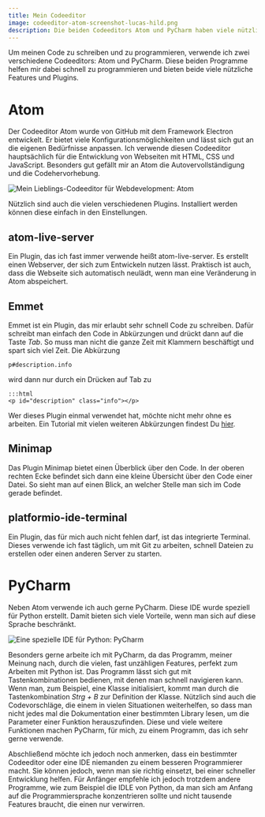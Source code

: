 ```yaml
---
title: Mein Codeeditor
image: codeeditor-atom-screenshot-lucas-hild.png
description: Die beiden Codeeditors Atom und PyCharm haben viele nützliche Funktionen. Erfahre hier, warum ich diese beiden Programme nicht mehr missen möchte.
---
```


Um meinen Code zu schreiben und zu programmieren, verwende ich zwei verschiedene Codeeditors: Atom und PyCharm. Diese beiden Programme helfen mir dabei schnell zu programmieren und bieten beide viele nützliche Features und Plugins.

# Atom

Der Codeeditor Atom wurde von GitHub mit dem Framework Electron entwickelt. Er bietet viele Konfigurationsmöglichkeiten und lässt sich gut an die eigenen Bedürfnisse anpassen. Ich verwende diesen Codeeditor hauptsächlich für die Entwicklung von Webseiten mit HTML, CSS und JavaScript. Besonders gut gefällt mir an Atom die Autovervollständigung und die Codehervorhebung.

![Mein Lieblings-Codeeditor für Webdevelopment: Atom](codeeditor-atom-screenshot-lucas-hild.png)

Nützlich sind auch die vielen verschiedenen Plugins. Installiert werden können diese einfach in den Einstellungen.

## atom-live-server

Ein Plugin, das ich fast immer verwende heißt atom-live-server. Es erstellt einen Webserver, der sich zum Entwickeln nutzen lässt. Praktisch ist auch, dass die Webseite sich automatisch neulädt, wenn man eine Veränderung in Atom abspeichert.

## Emmet

Emmet ist ein Plugin, das mir erlaubt sehr schnell Code zu schreiben. Dafür schreibt man einfach den Code in Abkürzungen und drückt dann auf die Taste *Tab*. So muss man nicht die ganze Zeit mit Klammern beschäftigt und spart sich viel Zeit. Die Abkürzung


    p#description.info

wird dann nur durch ein Drücken auf Tab zu

    :::html
    <p id="description" class="info"></p>

Wer dieses Plugin einmal verwendet hat, möchte nicht mehr ohne es arbeiten. Ein Tutorial mit vielen weiteren Abkürzungen findest Du [hier](https://www.youtube.com/watch?v=5BIAdWNcr8Y).

## Minimap

Das Plugin Minimap bietet einen Überblick über den Code. In der oberen rechten Ecke befindet sich dann eine kleine Übersicht über den Code einer Datei. So sieht man auf einen Blick, an welcher Stelle man sich im Code gerade befindet.

## platformio-ide-terminal

Ein Plugin, das für mich auch nicht fehlen darf, ist das integrierte Terminal. Dieses verwende ich fast täglich, um mit Git zu arbeiten, schnell Dateien zu erstellen oder einen anderen Server zu starten.

# PyCharm

Neben Atom verwende ich auch gerne PyCharm. Diese IDE wurde speziell für Python erstellt. Damit bieten sich viele Vorteile, wenn man sich auf diese Sprache beschränkt.

![Eine spezielle IDE für Python: PyCharm](codeeditor-pycharm-screenshot-lucas-hild.png)

Besonders gerne arbeite ich mit PyCharm, da das Programm, meiner Meinung nach, durch die vielen, fast unzähligen Features, perfekt zum Arbeiten mit Python ist. Das Programm lässt sich gut mit Tastenkombinationen bedienen, mit denen man schnell navigieren kann. Wenn man, zum Beispiel, eine Klasse initialisiert, kommt man durch die Tastenkombination *Strg + B* zur Definition der Klasse. Nützlich sind auch die Codevorschläge, die einem in vielen Situationen weiterhelfen, so dass man nicht jedes mal die Dokumentation einer bestimmten Library lesen, um die Parameter einer Funktion herauszufinden. Diese und viele weitere Funktionen machen PyCharm, für mich, zu einem Programm, das ich sehr gerne verwende.

Abschließend möchte ich jedoch noch anmerken, dass ein bestimmter Codeeditor oder eine IDE niemanden zu einem besseren Programmierer macht. Sie können jedoch, wenn man sie richtig einsetzt, bei einer schneller Entwicklung helfen. Für Anfänger empfehle ich jedoch trotzdem andere Programme, wie zum Beispiel die IDLE von Python, da man sich am Anfang auf die Programmiersprache konzentrieren sollte und nicht tausende Features braucht, die einen nur verwirren.
